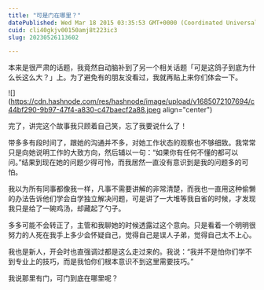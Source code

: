 ```yaml
---
title: "可是门在哪里？"
datePublished: Wed Mar 18 2015 03:35:53 GMT+0000 (Coordinated Universal Time)
cuid: cli40gkjv00150amj8t223ic3
slug: 20230526113602

---
```


本来是很严肃的话题，我竟然自动脑补到了另一个相关话题「可是这鸽子到底为什么长这么大？」上。为了避免有的朋友没看过，我就再贴上来你们体会一下。

![](https://cdn.hashnode.com/res/hashnode/image/upload/v1685072107694/c44bf290-9b97-47f4-a830-c47baecf2a88.jpeg align="center")

完了，讲完这个故事我只顾着自己笑，忘了我要说什么了！

带多多有段时间了，跟她的沟通并不多，对她工作状态的观察也不够细致。我常常只是向她说明工作的大致方向，然后辅以一句：“如果你有任何不懂的都可以问。”结果到现在她的问题少得可怜，而我居然一直没有意识到是我的问题多的可怕。

我以为所有同事都像我一样，凡事不需要讲解的非常清楚，而我也一直用这种偷懒的办法告诉他们学会自学独立解决问题，可是讲了一大堆等我自省的时候，才发现我只是给了一碗鸡汤，却藏起了勺子。

多多可能不会转正了，主管和我聊她的时候透露过这个意向。只是看着一个明明很努力的人死在我手上多少会怀疑自己，觉得自己是误人子弟，觉得自己太不上心。

我也是新人，开会时也直强调过都是这么走过来的。我说：“我并不是怕你们学不到专业上的技巧，而是我怕你们根本意识不到这里需要技巧。”

我说那里有门，可门到底在哪里呢？